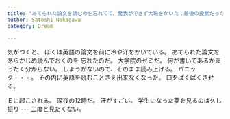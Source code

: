 ```yaml
---
title: "あてられた論文を読むのを忘れてて、発表ができず大恥をかいた；最後の授業だった；校内放送でぼくの醜態が放送された"
author: Satoshi Nakagawa
category: Dream

---
```

 
 気がつくと、
ぼくは英語の論文を前に冷や汗をかいている。
あてられた論文をあらかじめ読んでおくのを
忘れたのだ。
大学院のゼミだ。
何が書いてあるかまったく分からない。
しようがないので、そのまま読み上げる。
パニック・・・。
その内に英語を読むことさえ出来なくなった。
口をぱくぱくさせる。

 Ｅに起こされる。
深夜の12時だ。
汗がすごい。
学生になった夢を見るのは久し振り ---
二度と見たくない。

